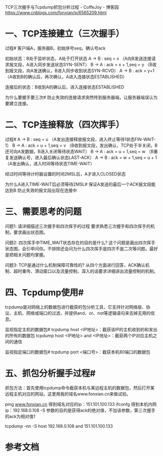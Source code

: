 TCP三次握手与Tcpdump抓包分析过程 - CoffeJoy - 博客园 https://www.cnblogs.com/fonxian/p/6565209.html

# 一、TCP连接建立（三次握手）
过程#
客户端A，服务器B，初始序号seq，确认号ack

初始状态：B处于监听状态，A处于打开状态
A -> B : seq = x （A向B发送连接请求报文段，A进入同步发送状态SYN-SENT）
B -> A : ack = x + 1,seq = y （B收到报文段，向A发送确认，B进入同步收到状态SYN-RCVD）
A -> B : ack = y+1 （A收到B的确认后，再次确认，A进入连接状态ESTABLISHED）

连接后的状态：B收到A的确认后，进入连接状态ESTABLISHED

为什么要握手要三次#
防止失效的连接请求突然传到服务器端，让服务器端误认为要建立连接。

# 二、TCP连接释放（四次挥手）
过程#
A -> B : seq = u （A发出连接释放报文段，进入终止等待1状态FIN-WAIT-1）
B -> A : ack = u + 1,seq = v （B收到报文段，发出确认，TCP处于半关闭，B还可向A发数据，B进入关闭等待状态WAIT）
B -> A : ack = u + 1,seq = w （B重复发送确认号，进入最后确认状态LAST-ACK）
A -> B : ack = w + 1,seq = u + 1 （A发出确认，进入时间等待状态TIME-WAIT）

经过时间等待计时器设置的时间2MSL后，A才进入CLOSED状态

为什么A进入TIME-WAIT后必须等待2MSL#
保证A发送的最后一个ACK报文段能达到B
防止失效的报文段出现在连接中

# 三、需要思考的问题
问题1: 请详细描述三次握手和四次挥手的过程
要求熟悉三次握手和四次挥手的机制，要求画出状态图。

问题2: 四次挥手中TIME_WAIT状态存在的目的是什么?
这个问题是画出四次挥手状态图，会引申问你。不排除还会问为什么四次挥手是四次不是二次等问题。最好是把相关问题均掌握。

问题3: TCP是通过什么机制保障可靠性的?
从四个方面进行回答，ACK确认机制、超时重传、滑动窗口以及流量控制，深入的话要求详细讲出流量控制的机制。

# 四、Tcpdump使用#
tcpdump是对网络上的数据包进行截获的包分析工具，它支持针对网络层、协议、主机、网络或端口的过滤，并提供and、or、not等逻辑语句来去掉无用的信息。

监视指定主机的数据包#
tcpdump host <IP地址>：截获该IP的主机收到的和发出的所有的数据包
tcpdump host <IP地址> and <IP地址>：截获两个IP对应主机之间的通信

监视指定端口的数据包#
tcpdump port <端口号>：截获本机80端口的数据包

# 五、抓包分析握手过程#
抓包方法：首先使用tcpdump命令截获本机与某远程主机的数据包，然后打开某远程主机对应的网站，这里用我的域名www.fonxian.cn来做试验。

ping www.fonxian.cn
得到域名对应的ip：151.101.100.133
ifconfg
得到本机内网ip：192.168.0.108
-S 参数的目的是获得ack的绝对值，不加该参数，第三次握手的ack为相对值1

tcpdump -nn -S host 192.168.0.108 and 151.101.100.133


# 参考文档
[1]: 面试：计算机网络基础详解（一）
[2]: 关于三次握手与四次挥手的那些事，你真的明白了吗？--不看后悔系列
[3]: 跟着动画来学习TCP三次握手和四次挥手

